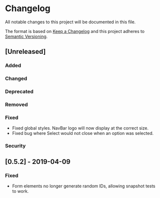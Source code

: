 # Changelog

All notable changes to this project will be documented in this file.

The format is based on [Keep a Changelog](http://keepachangelog.com/en/1.0.0/)
and this project adheres to [Semantic Versioning](http://semver.org/spec/v2.0.0.html).

## [Unreleased]

### Added

### Changed

### Deprecated

### Removed

### Fixed
- Fixed global styles. NavBar logo will now display at the correct size.
- Fixed bug where Select would not close when an option was selected.

### Security

## [0.5.2] - 2019-04-09

### Fixed

- Form elements no longer generate random IDs, allowing snapshot tests to work.